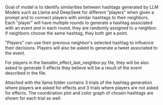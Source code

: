 Goal of model is to identify similarities between hashtags generated by LLM Models such as Llama and DeepSeek for different "players" when given a prompt and to connect players with similar hashtags to their neighbors. 
Each "player" will have multiple rounds to generate a hashtag associated with an event and in each round, they are randomly assigned to a neighbor. If neighbors choose the same hashtag, they both get a point. 

"Players" can use their previous neighbor's selected hashtag to influence their decisions. Players will also be asked to generate a tweet associated to the event.

For players in the llamallm_effect_last_neighbor.py file, they will be also asked to generate 5 effects they believe will be a result of the event described in the file. 

Attached with the llama folder contains 3 trials of the hashtag generation where players are asked for effects and 3 trials where players are not asked for effects. The coordination plot and color graph of chosen hashtags are shown for each trial as well.
